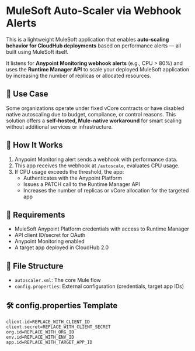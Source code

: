 # MuleSoft Auto-Scaler via Webhook Alerts

This is a lightweight MuleSoft application that enables **auto-scaling behavior for CloudHub deployments** based on performance alerts — all built using MuleSoft itself.

It listens for **Anypoint Monitoring webhook alerts** (e.g., CPU > 80%) and uses the **Runtime Manager API** to scale your deployed MuleSoft application by increasing the number of replicas or allocated resources.

## 🔧 Use Case

Some organizations operate under fixed vCore contracts or have disabled native autoscaling due to budget, compliance, or control reasons. This solution offers a **self-hosted, Mule-native workaround** for smart scaling without additional services or infrastructure.

## 🚀 How It Works

1. Anypoint Monitoring alert sends a webhook with performance data.
2. This app receives the webhook at `/autoscale`, evaluates CPU usage.
3. If CPU usage exceeds the threshold, the app:
   - Authenticates with the Anypoint Platform
   - Issues a PATCH call to the Runtime Manager API
   - Increases the number of replicas or vCore allocation for the targeted app

## 🔐 Requirements

- MuleSoft Anypoint Platform credentials with access to Runtime Manager
- API client ID/secret for OAuth
- Anypoint Monitoring enabled
- A target app deployed in CloudHub 2.0

## 📁 File Structure

- `autoscaler.xml`: The core Mule flow
- `config.properties`: External configuration (credentials, target app IDs)

## 🛠 config.properties Template

```properties
client.id=REPLACE_WITH_CLIENT_ID
client.secret=REPLACE_WITH_CLIENT_SECRET
org.id=REPLACE_WITH_ORG_ID
env.id=REPLACE_WITH_ENV_ID
app.id=REPLACE_WITH_TARGET_APP_ID
